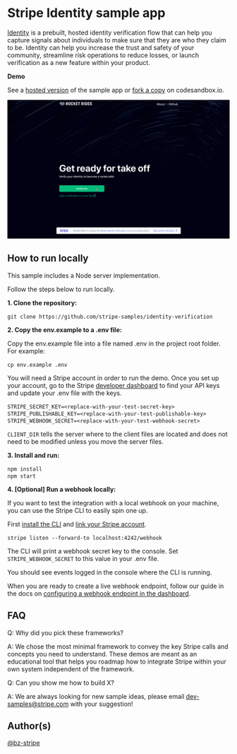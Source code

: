 # Stripe Identity sample app

[Identity](https://stripe.com/docs/identity) is a prebuilt, hosted identity verification flow that can help you capture signals about individuals to make sure that they are who they claim to be. Identity can help you increase the trust and safety of your community, streamline risk operations to reduce losses, or launch verification as a new feature within your product.

**Demo**

See a [hosted version](https://1l78m.sse.codesandbox.io/) of the sample app or [fork a copy](https://codesandbox.io/s/identity-verification-sample-v3-1l78m) on codesandbox.io.

![demo app recording](./screenshots/demo_app.gif)

## How to run locally

This sample includes a Node server implementation. 

Follow the steps below to run locally.

**1. Clone the repository:**

```
git clone https://github.com/stripe-samples/identity-verification
```

**2. Copy the env.example to a .env file:**

Copy the env.example file into a file named .env in the project root folder. For example:

```
cp env.example .env
```

You will need a Stripe account in order to run the demo. Once you set up your account, go to the Stripe [developer dashboard](https://stripe.com/docs/development#api-keys) to find your API keys and update your .env file with the keys.

```
STRIPE_SECRET_KEY=<replace-with-your-test-secret-key>
STRIPE_PUBLISHABLE_KEY=<replace-with-your-test-publishable-key>
STRIPE_WEBHOOK_SECRET=<replace-with-your-test-webhook-secret>
```

`CLIENT_DIR` tells the server where to the client files are located and does not need to be modified unless you move the server files.

**3. Install and run:**
```
npm install
npm start
```

**4. [Optional] Run a webhook locally:**

If you want to test the integration with a local webhook on your machine, you can use the Stripe CLI to easily spin one up.

First [install the CLI](https://stripe.com/docs/stripe-cli) and [link your Stripe account](https://stripe.com/docs/stripe-cli#link-account).

```
stripe listen --forward-to localhost:4242/webhook
```

The CLI will print a webhook secret key to the console. Set `STRIPE_WEBHOOK_SECRET` to this value in your .env file.

You should see events logged in the console where the CLI is running.

When you are ready to create a live webhook endpoint, follow our guide in the docs on [configuring a webhook endpoint in the dashboard](https://stripe.com/docs/webhooks/setup#configure-webhook-settings). 


## FAQ
Q: Why did you pick these frameworks?

A: We chose the most minimal framework to convey the key Stripe calls and concepts you need to understand. These demos are meant as an educational tool that helps you roadmap how to integrate Stripe within your own system independent of the framework.

Q: Can you show me how to build X?

A: We are always looking for new sample ideas, please email dev-samples@stripe.com with your suggestion!

## Author(s)
[@bz-stripe](https://twitter.com/atav32)
